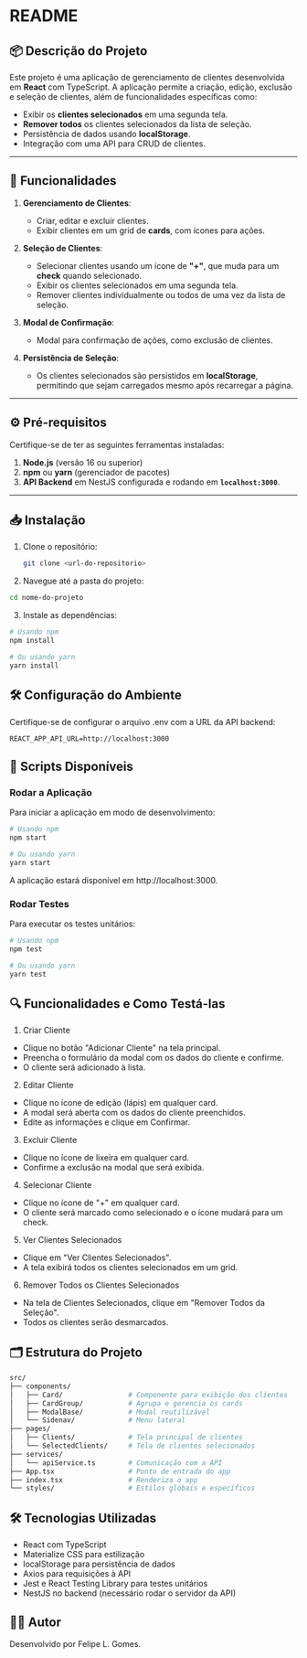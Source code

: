 # **README**

## 📦 **Descrição do Projeto**

Este projeto é uma aplicação de gerenciamento de clientes desenvolvida em **React** com TypeScript. A aplicação permite a criação, edição, exclusão e seleção de clientes, além de funcionalidades específicas como:

- Exibir os **clientes selecionados** em uma segunda tela.
- **Remover todos** os clientes selecionados da lista de seleção.
- Persistência de dados usando **localStorage**.
- Integração com uma API para CRUD de clientes.

---

## 🚀 **Funcionalidades**

1. **Gerenciamento de Clientes**:
   - Criar, editar e excluir clientes.
   - Exibir clientes em um grid de **cards**, com ícones para ações.
   
2. **Seleção de Clientes**:
   - Selecionar clientes usando um ícone de **"+"**, que muda para um **check** quando selecionado.
   - Exibir os clientes selecionados em uma segunda tela.
   - Remover clientes individualmente ou todos de uma vez da lista de seleção.

3. **Modal de Confirmação**:
   - Modal para confirmação de ações, como exclusão de clientes.

4. **Persistência de Seleção**:
   - Os clientes selecionados são persistidos em **localStorage**, permitindo que sejam carregados mesmo após recarregar a página.

---

## ⚙️ **Pré-requisitos**

Certifique-se de ter as seguintes ferramentas instaladas:

1. **Node.js** (versão 16 ou superior)
2. **npm** ou **yarn** (gerenciador de pacotes)
3. **API Backend** em NestJS configurada e rodando em **`localhost:3000`**.

---

## 📥 **Instalação**

1. Clone o repositório:

   ```bash
   git clone <url-do-repositorio>
   ```
2. Navegue até a pasta do projeto:

```bash
cd nome-do-projeto
```
3. Instale as dependências:

```bash
# Usando npm
npm install

# Ou usando yarn
yarn install
```

## 🛠️ Configuração do Ambiente
Certifique-se de configurar o arquivo .env com a URL da API backend:

```env
REACT_APP_API_URL=http://localhost:3000
```

## 📜 Scripts Disponíveis
### Rodar a Aplicação
Para iniciar a aplicação em modo de desenvolvimento:

```bash
# Usando npm
npm start

# Ou usando yarn
yarn start
```
A aplicação estará disponível em http://localhost:3000.

### Rodar Testes
Para executar os testes unitários:

```bash
# Usando npm
npm test

# Ou usando yarn
yarn test
```

## 🔍 Funcionalidades e Como Testá-las
1. Criar Cliente
- Clique no botão "Adicionar Cliente" na tela principal.
- Preencha o formulário da modal com os dados do cliente e confirme.
- O cliente será adicionado à lista.
2. Editar Cliente
- Clique no ícone de edição (lápis) em qualquer card.
- A modal será aberta com os dados do cliente preenchidos.
- Edite as informações e clique em Confirmar.
3. Excluir Cliente
- Clique no ícone de lixeira em qualquer card.
- Confirme a exclusão na modal que será exibida.
4. Selecionar Cliente
- Clique no ícone de "+" em qualquer card.
- O cliente será marcado como selecionado e o ícone mudará para um check.
5. Ver Clientes Selecionados
- Clique em "Ver Clientes Selecionados".
- A tela exibirá todos os clientes selecionados em um grid.
6. Remover Todos os Clientes Selecionados
- Na tela de Clientes Selecionados, clique em "Remover Todos da Seleção".
- Todos os clientes serão desmarcados.

## 🗂️ Estrutura do Projeto
```bash
src/
├── components/
│   ├── Card/                # Componente para exibição dos clientes
│   ├── CardGroup/           # Agrupa e gerencia os cards
│   ├── ModalBase/           # Modal reutilizável
│   └── Sidenav/             # Menu lateral
├── pages/
│   ├── Clients/             # Tela principal de clientes
│   └── SelectedClients/     # Tela de clientes selecionados
├── services/
│   └── apiService.ts        # Comunicação com a API
├── App.tsx                  # Ponto de entrada do app
├── index.tsx                # Renderiza o app
└── styles/                  # Estilos globais e específicos
```

## 🛠️ Tecnologias Utilizadas
- React com TypeScript
- Materialize CSS para estilização
- localStorage para persistência de dados
- Axios para requisições à API
- Jest e React Testing Library para testes unitários
- NestJS no backend (necessário rodar o servidor da API)

## 👨‍💻 Autor
Desenvolvido por Felipe L. Gomes.